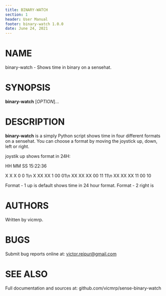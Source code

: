 ```yaml
---
title: BINARY-WATCH
section: 1
header: User Manual
footer: binary-watch 1.0.0
date: June 24, 2021
---
```


# NAME
binary-watch - Shows time in binary on a sensehat.

# SYNOPSIS
**binary-watch** [*OPTION*]...

# DESCRIPTION
**binary-watch** is a simply Python script shows time in four different formats on a sensehat. You can choose a format by moving the joystick up, down, left or right. 

joystik up shows format in 24H:

HH MM SS 15:22:36

 X  X  X  0  0 1\n
 X XX XX  1 00 01\n
XX XX XX 00 11 11\n
XX XX XX 11 00 10



Format - 1 up is default shows time in 24 hour format.
Format - 2 right is 


# AUTHORS
Written by vicmrp.
# BUGS
Submit bug reports online at: victor.reipur@gmail.com
# SEE ALSO
Full documentation and sources at: github.com/vicmrp/sense-binary-watch